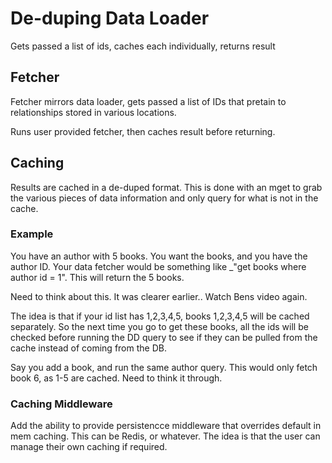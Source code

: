 # De-duping Data Loader

 Gets passed a list of ids, caches each individually, returns result

## Fetcher

 Fetcher mirrors data loader, gets passed a list of IDs that pretain to relationships stored in various locations.

 Runs user provided fetcher, then caches result before returning.

## Caching

Results are cached in a de-duped format. This is done with an mget to grab the various pieces of data information and only query for what is not in the cache.

### Example

You have an author with 5 books. You want the books, and you have the author ID. 
Your data fetcher would be something like _"get books where author id = 1". This will return the 5 books.

Need to think about this. It was clearer earlier.. Watch Bens video again.

The idea is that if your id list has 1,2,3,4,5, books 1,2,3,4,5 will be cached separately. So the next time you go to get these books, all the ids will be checked before running the DD query to see if they can be pulled from the cache instead of coming from the DB. 

Say you add a book, and run the same author query. This would only fetch book 6, as 1-5 are cached. Need to think it through.

<!-- You could write your own query in SQL, or do the -->

### Caching Middleware

Add the ability to provide persistencce middleware that overrides default in mem caching. 
This can be Redis, or whatever. The idea is that the user can manage their own caching if required.